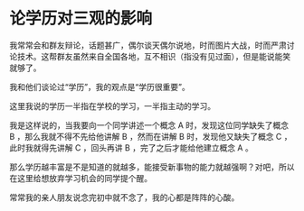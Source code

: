 # 论学历对三观的影响

我常常会和群友辩论，话题甚广，偶尔谈天偶尔说地，时而图片大战，时而严肃讨论技术。这帮群友虽然来自全国各地，互不相识（指没有见过面），但是能说能笑就够了。

我和他们谈论过“学历”，我的观点是“学历很重要”。

这里我说的学历一半指在学校的学习，一半指主动的学习。

我是这样说的，当我要向一个同学讲述一个概念 A 时，发现这位同学缺失了概念 B ，那么我就不得不先给他讲解 B ，然而在讲解 B 时，发现他又缺失了概念 C ，此时我就得先讲解 C ，回头再讲 B ，完了之后才能给他建立概念 A 。

那么学历越丰富是不是知道的就越多，能接受新事物的能力就越强啊？对吧，所以在这里给想放弃学习机会的同学提个醒。

常常我的亲人朋友说念完初中就不念了，我的心都是阵阵的心酸。

